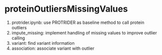 # proteinOutliersMissingValues
1. protrider.ipynb: use PROTRIDER as baseline method to call protein outliers 
2. impute_missing: implement handling of missing values to improve outlier calling
3. variant: find variant information
4. association: associate variant with outlier
